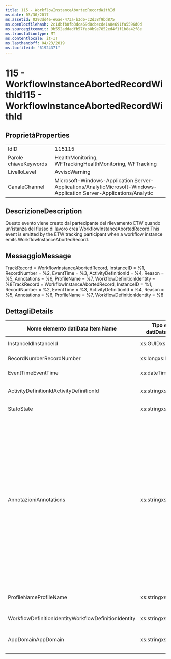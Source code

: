 ```yaml
---
title: 115 - WorkflowInstanceAbortedRecordWithId
ms.date: 03/30/2017
ms.assetid: 0293dd4e-e6ae-473a-b3d6-c2d38f9bd875
ms.openlocfilehash: 2c1dbfb0fb3dca69d8cbecde1a8e691fa5596d0d
ms.sourcegitcommit: 9b552addadfb57fab0b9e7852ed4f1f1b8a42f8e
ms.translationtype: MT
ms.contentlocale: it-IT
ms.lasthandoff: 04/23/2019
ms.locfileid: "61924371"
---
```

# <a name="115---workflowinstanceabortedrecordwithid"></a><span data-ttu-id="c416e-102">115 - WorkflowInstanceAbortedRecordWithId</span><span class="sxs-lookup"><span data-stu-id="c416e-102">115 - WorkflowInstanceAbortedRecordWithId</span></span>
## <a name="properties"></a><span data-ttu-id="c416e-103">Proprietà</span><span class="sxs-lookup"><span data-stu-id="c416e-103">Properties</span></span>  
  
|||  
|-|-|  
|<span data-ttu-id="c416e-104">Id</span><span class="sxs-lookup"><span data-stu-id="c416e-104">ID</span></span>|<span data-ttu-id="c416e-105">115</span><span class="sxs-lookup"><span data-stu-id="c416e-105">115</span></span>|  
|<span data-ttu-id="c416e-106">Parole chiave</span><span class="sxs-lookup"><span data-stu-id="c416e-106">Keywords</span></span>|<span data-ttu-id="c416e-107">HealthMonitoring, WFTracking</span><span class="sxs-lookup"><span data-stu-id="c416e-107">HealthMonitoring, WFTracking</span></span>|  
|<span data-ttu-id="c416e-108">Livello</span><span class="sxs-lookup"><span data-stu-id="c416e-108">Level</span></span>|<span data-ttu-id="c416e-109">Avviso</span><span class="sxs-lookup"><span data-stu-id="c416e-109">Warning</span></span>|  
|<span data-ttu-id="c416e-110">Canale</span><span class="sxs-lookup"><span data-stu-id="c416e-110">Channel</span></span>|<span data-ttu-id="c416e-111">Microsoft-Windows-Application Server-Applications/Analytic</span><span class="sxs-lookup"><span data-stu-id="c416e-111">Microsoft-Windows-Application Server-Applications/Analytic</span></span>|  
  
## <a name="description"></a><span data-ttu-id="c416e-112">Descrizione</span><span class="sxs-lookup"><span data-stu-id="c416e-112">Description</span></span>  
 <span data-ttu-id="c416e-113">Questo evento viene creato dal partecipante del rilevamento ETW quando un'istanza del flusso di lavoro crea WorkflowInstanceAbortedRecord.</span><span class="sxs-lookup"><span data-stu-id="c416e-113">This event is emitted by the ETW tracking participant when a workflow instance emits WorkflowInstanceAbortedRecord.</span></span>  
  
## <a name="message"></a><span data-ttu-id="c416e-114">Messaggio</span><span class="sxs-lookup"><span data-stu-id="c416e-114">Message</span></span>  
 <span data-ttu-id="c416e-115">TrackRecord = WorkflowInstanceAbortedRecord, InstanceID = %1, RecordNumber = %2, EventTime = %3, ActivityDefinitionId = %4, Reason = %5, Annotations = %6, ProfileName = %7, WorkflowDefinitionIdentity = %8</span><span class="sxs-lookup"><span data-stu-id="c416e-115">TrackRecord = WorkflowInstanceAbortedRecord, InstanceID = %1, RecordNumber = %2, EventTime = %3, ActivityDefinitionId = %4, Reason = %5,  Annotations = %6, ProfileName = %7, WorkflowDefinitionIdentity = %8</span></span>  
  
## <a name="details"></a><span data-ttu-id="c416e-116">Dettagli</span><span class="sxs-lookup"><span data-stu-id="c416e-116">Details</span></span>  
  
|<span data-ttu-id="c416e-117">Nome elemento dati</span><span class="sxs-lookup"><span data-stu-id="c416e-117">Data Item Name</span></span>|<span data-ttu-id="c416e-118">Tipo elemento dati</span><span class="sxs-lookup"><span data-stu-id="c416e-118">Data Item Type</span></span>|<span data-ttu-id="c416e-119">Descrizione</span><span class="sxs-lookup"><span data-stu-id="c416e-119">Description</span></span>|  
|--------------------|--------------------|-----------------|  
|<span data-ttu-id="c416e-120">InstanceId</span><span class="sxs-lookup"><span data-stu-id="c416e-120">InstanceId</span></span>|<span data-ttu-id="c416e-121">xs:GUID</span><span class="sxs-lookup"><span data-stu-id="c416e-121">xs:GUID</span></span>|<span data-ttu-id="c416e-122">ID istanza del flusso di lavoro.</span><span class="sxs-lookup"><span data-stu-id="c416e-122">The instance id for the workflow</span></span>|  
|<span data-ttu-id="c416e-123">RecordNumber</span><span class="sxs-lookup"><span data-stu-id="c416e-123">RecordNumber</span></span>|<span data-ttu-id="c416e-124">xs:long</span><span class="sxs-lookup"><span data-stu-id="c416e-124">xs:long</span></span>|<span data-ttu-id="c416e-125">Numero di sequenza del record creato.</span><span class="sxs-lookup"><span data-stu-id="c416e-125">The sequence number of the emitted record</span></span>|  
|<span data-ttu-id="c416e-126">EventTime</span><span class="sxs-lookup"><span data-stu-id="c416e-126">EventTime</span></span>|<span data-ttu-id="c416e-127">xs:dateTime</span><span class="sxs-lookup"><span data-stu-id="c416e-127">xs:dateTime</span></span>|<span data-ttu-id="c416e-128">Ora di creazione dell'evento in UTC.</span><span class="sxs-lookup"><span data-stu-id="c416e-128">The time in UTC when the event was emitted</span></span>|  
|<span data-ttu-id="c416e-129">ActivityDefinitionId</span><span class="sxs-lookup"><span data-stu-id="c416e-129">ActivityDefinitionId</span></span>|<span data-ttu-id="c416e-130">xs:string</span><span class="sxs-lookup"><span data-stu-id="c416e-130">xs:string</span></span>|<span data-ttu-id="c416e-131">Nome dell'attività radice nel flusso di lavoro.</span><span class="sxs-lookup"><span data-stu-id="c416e-131">The name of the root activity in the workflow</span></span>|  
|<span data-ttu-id="c416e-132">Stato</span><span class="sxs-lookup"><span data-stu-id="c416e-132">State</span></span>|<span data-ttu-id="c416e-133">xs:string</span><span class="sxs-lookup"><span data-stu-id="c416e-133">xs:string</span></span>|<span data-ttu-id="c416e-134">Stato corrente del flusso di lavoro.</span><span class="sxs-lookup"><span data-stu-id="c416e-134">The current state of the Workflow.</span></span>|  
|<span data-ttu-id="c416e-135">Annotazioni</span><span class="sxs-lookup"><span data-stu-id="c416e-135">Annotations</span></span>|<span data-ttu-id="c416e-136">xs:string</span><span class="sxs-lookup"><span data-stu-id="c416e-136">xs:string</span></span>|<span data-ttu-id="c416e-137">Annotazioni aggiunte a questo evento.</span><span class="sxs-lookup"><span data-stu-id="c416e-137">The annotations that were added to this event.</span></span> <span data-ttu-id="c416e-138">I valori vengono archiviati in un elemento xml nel formato \<gli elementi >\< nome elemento = "Nomeannotazione" Type = "> Valoreannotazione\</item > \< /items >.</span><span class="sxs-lookup"><span data-stu-id="c416e-138">The values are stored in an xml element in the format \<items>\< item name = "annotationName" type="System.String">annotationValue\</item>\</items>.</span></span> <span data-ttu-id="c416e-139">Se viene specificata alcuna annotazione, la stringa contiene \<elementi / >.</span><span class="sxs-lookup"><span data-stu-id="c416e-139">If no annotations are specified then the string contains \<items/>.</span></span> <span data-ttu-id="c416e-140">La dimensione dell'evento ETW è limitata da quella del buffer ETW o dal payload massimo per un evento ETW.</span><span class="sxs-lookup"><span data-stu-id="c416e-140">The ETW event size is limited by the ETW buffer size or the max payload for an ETW event.</span></span> <span data-ttu-id="c416e-141">Se la dimensione dell'evento supera i limiti ETW, quindi l'evento viene troncato eliminando le annotazioni e sostituendo il valore dell'annotazione con \<elementi >...  \< /items >.</span><span class="sxs-lookup"><span data-stu-id="c416e-141">If the size of the event exceeds the ETW limits, then the event is truncated by dropping the annotations and replacing the annotation value with \<items>...\</items>.</span></span>|  
|<span data-ttu-id="c416e-142">ProfileName</span><span class="sxs-lookup"><span data-stu-id="c416e-142">ProfileName</span></span>|<span data-ttu-id="c416e-143">xs:string</span><span class="sxs-lookup"><span data-stu-id="c416e-143">xs:string</span></span>|<span data-ttu-id="c416e-144">Nome o profilo di rilevamento che ha determinato la creazione di questo evento.</span><span class="sxs-lookup"><span data-stu-id="c416e-144">The name or the tracking profile that resulted in this event being emitted</span></span>|  
|<span data-ttu-id="c416e-145">WorkflowDefinitionIdentity</span><span class="sxs-lookup"><span data-stu-id="c416e-145">WorkflowDefinitionIdentity</span></span>|<span data-ttu-id="c416e-146">xs:string</span><span class="sxs-lookup"><span data-stu-id="c416e-146">xs:string</span></span>|<span data-ttu-id="c416e-147">ID della definizione del flusso di lavoro</span><span class="sxs-lookup"><span data-stu-id="c416e-147">The workflow definition id</span></span>|  
|<span data-ttu-id="c416e-148">AppDomain</span><span class="sxs-lookup"><span data-stu-id="c416e-148">AppDomain</span></span>|<span data-ttu-id="c416e-149">xs:string</span><span class="sxs-lookup"><span data-stu-id="c416e-149">xs:string</span></span>|<span data-ttu-id="c416e-150">Stringa restituita da AppDomain.CurrentDomain.FriendlyName.</span><span class="sxs-lookup"><span data-stu-id="c416e-150">The string returned by AppDomain.CurrentDomain.FriendlyName.</span></span>|
